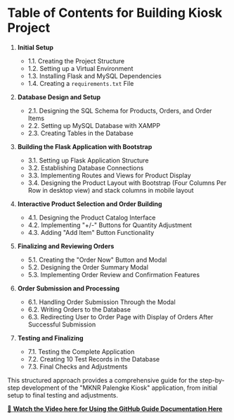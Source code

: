 
# Table of Contents for Building Kiosk Project

1. **Initial Setup**
   - 1.1. Creating the Project Structure
   - 1.2. Setting up a Virtual Environment
   - 1.3. Installing Flask and MySQL Dependencies
   - 1.4. Creating a `requirements.txt` File

2. **Database Design and Setup**
   - 2.1. Designing the SQL Schema for Products, Orders, and Order Items
   - 2.2. Setting up MySQL Database with XAMPP
   - 2.3. Creating Tables in the Database

3. **Building the Flask Application with Bootstrap**
   - 3.1. Setting up Flask Application Structure
   - 3.2. Establishing Database Connections
   - 3.3. Implementing Routes and Views for Product Display
   - 3.4. Designing the Product Layout with Bootstrap (Four Columns Per Row in desktop view) and stack columns in mobile layout

4. **Interactive Product Selection and Order Building**
   - 4.1. Designing the Product Catalog Interface
   - 4.2. Implementing "+/-" Buttons for Quantity Adjustment
   - 4.3. Adding "Add Item" Button Functionality

5. **Finalizing and Reviewing Orders**
   - 5.1. Creating the "Order Now" Button and Modal
   - 5.2. Designing the Order Summary Modal
   - 5.3. Implementing Order Review and Confirmation Features

6. **Order Submission and Processing**
   - 6.1. Handling Order Submission Through the Modal
   - 6.2. Writing Orders to the Database
   - 6.3. Redirecting User to Order Page with Display of Orders After Successful Submission

7. **Testing and Finalizing**
   - 7.1. Testing the Complete Application
   - 7.2. Creating 10 Test Records in the Database
   - 7.3. Final Checks and Adjustments

This structured approach provides a comprehensive guide for the step-by-step development of the "MKNR Palengke Kiosk" application, from initial setup to final testing and adjustments.

[🎥 **Watch the Video here for Using the GitHub Guide Documentation Here**](https://www.example.com/video-tutorial)
